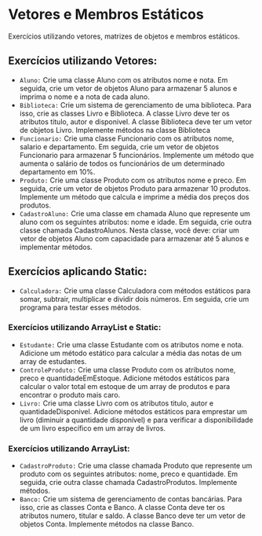 # Vetores e Membros Estáticos 
Exercícios utilizando vetores, matrizes de objetos e membros estáticos. 

## Exercícios utilizando Vetores:
* `Aluno:` Crie uma classe Aluno com os atributos nome e nota. Em seguida, crie um vetor de objetos Aluno para armazenar 5 alunos e imprima o nome e a nota de cada aluno.
* `Biblioteca:` Crie um sistema de gerenciamento de uma biblioteca. Para isso, crie as classes Livro e Biblioteca. A classe Livro deve ter os atributos titulo, autor e disponivel. A classe Biblioteca deve ter um vetor de objetos Livro. Implemente métodos na classe Biblioteca
* `Funcionario:` Crie uma classe Funcionario com os atributos nome, salario e departamento. Em seguida, crie um vetor de objetos Funcionario para armazenar 5 funcionários. Implemente um método que aumenta o salário de todos os funcionários de um determinado departamento em 10%.
* `Produto:` Crie uma classe Produto com os atributos nome e preco. Em seguida, crie um vetor de objetos Produto para armazenar 10 produtos. Implemente um método que calcula e imprime a média dos preços dos produtos.
* `CadastroAluno:` Crie uma classe em chamada Aluno que represente um aluno com os seguintes atributos: nome e idade. Em seguida, crie outra classe chamada CadastroAlunos. Nesta classe, você deve: criar um vetor de objetos Aluno com capacidade para armazenar até 5 alunos e implementar métodos.

## Exercícios aplicando Static:
* `Calculadora:` Crie uma classe Calculadora com métodos estáticos para somar, subtrair,
multiplicar e dividir dois números. Em seguida, crie um programa para testar
esses métodos.
  
### Exercícios utilizando ArrayList e Static:
* `Estudante:` Crie uma classe Estudante com os atributos nome e nota. Adicione um método
estático para calcular a média das notas de um array de estudantes.
* `ControleProduto:` Crie uma classe Produto com os atributos nome, preco e quantidadeEmEstoque.
Adicione métodos estáticos para calcular o valor total em estoque de um array de
produtos e para encontrar o produto mais caro.
* `Livro:` Crie uma classe Livro com os atributos titulo, autor e quantidadeDisponivel.
Adicione métodos estáticos para emprestar um livro (diminuir a quantidade
disponível) e para verificar a disponibilidade de um livro específico em um array
de livros.
 
### Exercícios utilizando ArrayList:
* `CadastroProduto:` Crie uma classe chamada Produto que represente um produto com os seguintes atributos: nome, preco e quantidade. Em seguida, crie outra classe chamada CadastroProdutos. Implemente métodos. 
* `Banco:` Crie um sistema de gerenciamento de contas bancárias. Para isso, crie as classes Conta e Banco. A classe Conta deve ter os atributos numero, titular e saldo. A classe Banco deve ter um vetor de objetos Conta. Implemente métodos na classe Banco.
